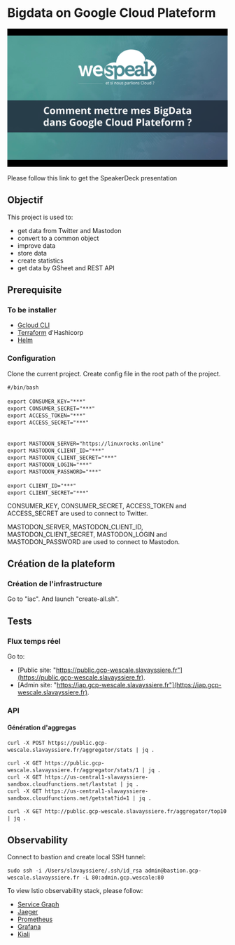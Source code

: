 # Bigdata on Google Cloud Plateform


![WeSpeakCloud](img/wespeakcloud.png)

Please follow this link to get the SpeakerDeck presentation

## Objectif

This project is used to:

- get data from Twitter and Mastodon
- convert to a common object
- improve data
- store data
- create statistics
- get data by GSheet and REST API

## Prerequisite

### To be installer

- [Gcloud CLI](https://cloud.google.com/sdk/install)
- [Terraform](https://www.terraform.io/) d'Hashicorp
- [Helm](https://docs.helm.sh/using_helm/)

### Configuration

Clone the current project.
Create config file in the root path of the project.


```language-bash
#/bin/bash

export CONSUMER_KEY="***"
export CONSUMER_SECRET="***"
export ACCESS_TOKEN="***"
export ACCESS_SECRET="***"


export MASTODON_SERVER="https://linuxrocks.online"
export MASTODON_CLIENT_ID="***"
export MASTODON_CLIENT_SECRET="***"
export MASTODON_LOGIN="***"
export MASTODON_PASSWORD="***"

export CLIENT_ID="***"
export CLIENT_SECRET="***"
```

CONSUMER_KEY, CONSUMER_SECRET, ACCESS_TOKEN and ACCESS_SECRET are used to connect to Twitter.

MASTODON_SERVER, MASTODON_CLIENT_ID, MASTODON_CLIENT_SECRET, MASTODON_LOGIN and MASTODON_PASSWORD are used to connect to Mastodon.

## Création de la plateform

### Création de l'infrastructure

Go to "iac". And launch "create-all.sh".

## Tests

### Flux temps réel

Go to:

- [Public site: "https://public.gcp-wescale.slavayssiere.fr"](https://public.gcp-wescale.slavayssiere.fr).
- [Admin site: "https://iap.gcp-wescale.slavayssiere.fr"](https://iap.gcp-wescale.slavayssiere.fr).

### API

#### Génération d'aggregas

```language-bash
curl -X POST https://public.gcp-wescale.slavayssiere.fr/aggregator/stats | jq .
```

```language-bash
curl -X GET https://public.gcp-wescale.slavayssiere.fr/aggregator/stats/1 | jq .
curl -X GET https://us-central1-slavayssiere-sandbox.cloudfunctions.net/laststat | jq .
curl -X GET https://us-central1-slavayssiere-sandbox.cloudfunctions.net/getstat?id=1 | jq .
```

```language-bash
curl -X GET http://public.gcp-wescale.slavayssiere.fr/aggregator/top10 | jq .
```

## Observability

Connect to bastion and create local SSH tunnel:

```language-bash
sudo ssh -i /Users/slavayssiere/.ssh/id_rsa admin@bastion.gcp-wescale.slavayssiere.fr -L 80:admin.gcp.wescale:80
```

To view Istio observability stack, please follow: 

- [Service Graph](http://servicegraph.localhost/force/forcegraph.html)
- [Jaeger](http://jaeger.localhost)
- [Prometheus](http://prometheus.localhost)
- [Grafana](http://grafana.localhost)
- [Kiali](http://kiali.localhost)
